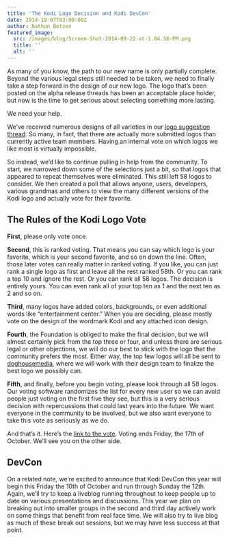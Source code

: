 ```yaml
---
title: 'The Kodi Logo Decision and Kodi DevCon'
date: 2014-10-07T03:00:00Z
author: Nathan Betzen
featured_image:
  src: /images/blog/Screen-Shot-2014-09-22-at-1.04.58-PM.png
  title: ''
  alt: ''
---
```

As many of you know, the path to our new name is only partially complete. Beyond the various legal steps still needed to be taken, we need to finally take a step forward in the design of our new logo. The logo that’s been posted on the alpha release threads has been an acceptable place holder, but now is the time to get serious about selecting something more lasting.

 We need your help.

 We’ve received numerous designs of all varieties in our [logo suggestion thread](https://forum.kodi.tv/showthread.php?tid=201272 "Kodi Logo Suggestion Thread"). So many, in fact, that there are actually more submitted logos than currently active team members. Having an internal vote on which logos we like most is virtually impossible.

 So instead, we’d like to continue pulling in help from the community. To start, we narrowed down some of the selections just a bit, so that logos that appeared to repeat themselves were eliminated. This still left 58 logos to consider. We then created a poll that allows anyone, users, developers, various grandmas and others to view the many different versions of the Kodi logo and actually vote for their favorite.

 The Rules of the Kodi Logo Vote
-------------------------------

 **First**, please only vote once.

 **Second**, this is ranked voting. That means you can say which logo is your favorite, which is your second favorite, and so on down the line. Often, those later votes can really matter in ranked voting. If you like, you can just rank a single logo as first and leave all the rest ranked 58th. Or you can rank a top 10 and ignore the rest. Or you can rank all 58 logos. The decision is entirely yours. You can even rank all of your top ten as 1 and the next ten as 2 and so on.

 **Third**, many logos have added colors, backgrounds, or even additional words like “entertainment center.” When you are deciding, please mostly vote on the design of the wordmark Kodi and any attached icon design.

 **Fourth**, the Foundation is obliged to make the final decision, but we will almost certainly pick from the top three or four, and unless there are serious legal or other objections, we will do our best to stick with the logo that the community prefers the most. Either way, the top few logos will all be sent to [doghousemedia](https://doghouse.agency/ "doghousemedia"), where we will work with their design team to finalize the best logo we possibly can.

 **Fifth**, and finally, before you begin voting, please look through all 58 logos. Our voting software randomizes the list for every new user so we can avoid people just voting on the first five they see, but this is a very serious decision with repercussions that could last years into the future. We want everyone in the community to be involved, but we also want everyone to take this vote as seriously as we do.

 And that’s it. Here’s the [link to the vote](http://civs.cs.cornell.edu/cgi-bin/vote.pl?id=E_debb84ea290101a4&akey=ecb409951f0d05ae "Kodi Logo Vote"). Voting ends Friday, the 17th of October. We’ll see you on the other side.

 DevCon
------

 On a related note, we’re excited to announce that Kodi DevCon this year will begin this Friday the 10th of October and run through Sunday the 12th. Again, we’ll try to keep a liveblog running throughout to keep people up to date on various presentations and discussions. This year we plan on breaking out into smaller groups in the second and third day actively work on some things that benefit from real face time. We will also try to live blog as much of these break out sessions, but we may have less success at that point.

 